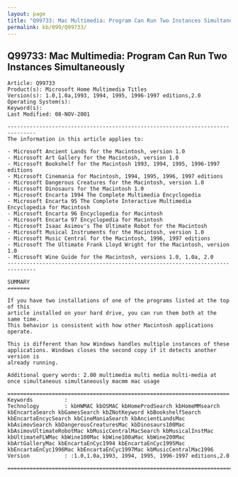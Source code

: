 ```yaml
---
layout: page
title: "Q99733: Mac Multimedia: Program Can Run Two Instances Simultaneously"
permalink: kb/099/Q99733/
---
```


## Q99733: Mac Multimedia: Program Can Run Two Instances Simultaneously

	Article: Q99733
	Product(s): Microsoft Home Multimedia Titles
	Version(s): 1.0,1.0a,1993, 1994, 1995, 1996-1997 editions,2.0
	Operating System(s): 
	Keyword(s): 
	Last Modified: 08-NOV-2001
	
	-------------------------------------------------------------------------------
	The information in this article applies to:
	
	- Microsoft Ancient Lands for the Macintosh, version 1.0 
	- Microsoft Art Gallery for the Macintosh, version 1.0 
	- Microsoft Bookshelf for the Macintosh 1993, 1994, 1995, 1996-1997 editions 
	- Microsoft Cinemania for Macintosh, 1994, 1995, 1996, 1997 editions 
	- Microsoft Dangerous Creatures for the Macintosh, version 1.0 
	- Microsoft Dinosaurs for the Macintosh 1.0 
	- Microsoft Encarta 1994 The Complete Multimedia Encyclopedia 
	- Microsoft Encarta 95 The Complete Interactive Multimedia Encyclopedia for Macintosh 
	- Microsoft Encarta 96 Encyclopedia for Macintosh 
	- Microsoft Encarta 97 Encyclopedia for Macintosh 
	- Microsoft Isaac Asimov's The Ultimate Robot for the Macintosh 
	- Microsoft Musical Instruments for the Macintosh, version 1.0 
	- Microsoft Music Central for the Macintosh, 1996, 1997 editions 
	- Microsoft The Ultimate Frank Lloyd Wright for the Macintosh, version 1.0 
	- Microsoft Wine Guide for the Macintosh, versions 1.0, 1.0a, 2.0 
	-------------------------------------------------------------------------------
	
	SUMMARY
	=======
	
	If you have two installations of one of the programs listed at the top of this
	article installed on your hard drive, you can run them both at the same time.
	This behavior is consistent with how other Macintosh applications operate.
	
	This is different than how Windows handles multiple instances of these
	applications. Windows closes the second copy if it detects another version is
	already running.
	
	Additional query words: 2.00 multimedia multi media multi-media at once simultaneous simultaneously macmm mac usage
	
	======================================================================
	Keywords          :  
	Technology        : kbHWMAC kbOSMAC kbHomeProdSearch kbHomeMMsearch kbEncartaSearch kbGamesSearch kbZNotKeyword kbBookshelfSearch kbEncartaEncycSearch kbCineManiaSearch kbAncientLandsMac kbAsimovSearch kbDangerousCreaturesMac kbDinosaurs100Mac kbAsimovUltimateRobotMac kbMusicCentralMacSearch kbMusicalInstMac kbUltimateFLWMac kbWine100Mac kbWine100aMac kbWine200Mac kbArtGalleryMac kbEncartaEnCyc1994 kbEncartaEnCyc1995Mac kbEncartaEnCyc1996Mac kbEncartaEnCyc1997Mac kbMusicCentralMac1996
	Version           : :1.0,1.0a,1993, 1994, 1995, 1996-1997 editions,2.0
	
	=============================================================================
	

